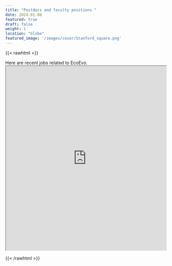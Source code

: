 ```yaml
---
title: "Postdocs and faculty positions "
date: 2024-01-08
featured: true
draft: false
weight: 1
location: "Globe"
featured_image: '/images/cover/Stanford_square.png'
---
```

{{< rawhtml >}}
<div>
<p> Here are recent jobs related to EcoEvo.
  <iframe src="https://docs.google.com/spreadsheets/d/1Fvh1BZANNKsn8oVqqN2V4mQtKjpivU7fGqygNTTRAj8/edit#gid=1864294017" width="100%" height="580"></iframe>

</p>
</div>
{{< /rawhtml >}}
<!--more-->



